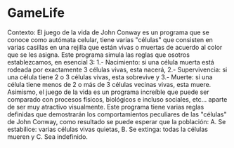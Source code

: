 # GameLife
Contexto:
 El juego de la vida de John Conway es un programa que se conoce como autómata celular, tiene varias "células" que consisten en varias casillas en una rejilla que están vivas o muertas de acuerdo al color que se les asigna. Este programa simula las reglas que osotros establezcamos, en esencial 3: 1.- Nacimiento: si una célula muerta está rodeada por exactamente 3 células vivas, esta nacerá, 2.- Supervivencia: si una célula tiene 2 o 3 células vivas, esta sobrevive y 3.- Muerte: si una célula tiene menos de 2 o más de 3 células vecinas vivas, esta muere. Asimismo, el juego de la vida es un programa increíble que puede ser comparado con procesos físicos, biológicos e incluso sociales, etc... aparte de ser muy atractivo visualmente.                            Este programa tiene varias reglas definidas que demostrarán los comportamientos peculiares de las "células" de John Conway, como resultado se puede esperar que la población: A. Se estabilice: varias células vivas quietas, B. Se extinga: todas la células mueren y C. Sea indefinido.
